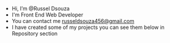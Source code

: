 - Hi, I’m @Russel Dsouza
- I'm Front End Web Developer
- You can contact me russeldsouza456@gmail.com
- I have created some of my projects you can see them below in Repository section
<!---
RusselDsouza029/RusselDsouza029 is a ✨ special ✨ repository because its `README.md` (this file) appears on your GitHub profile.
You can click the Preview link to take a look at your changes.
--->

